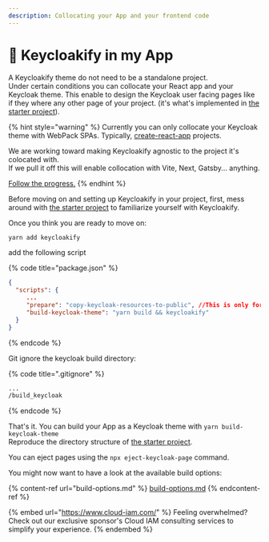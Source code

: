 ```yaml
---
description: Collocating your App and your frontend code
---
```


# 🔩 Keycloakify in my App

A Keycloakify theme do not need to be a standalone project.\
Under certain conditions you can collocate your React app and your Keycloak theme. This enable to design the Keycloak user facing pages like if they where any other page of your project.  (it's what's implemented in [the starter project](https://github.com/keycloakify/keycloakify-starter)).

{% hint style="warning" %}
Currently you can only collocate your Keycloak theme with WebPack SPAs. Typically, [create-react-app](https://create-react-app.dev/) projects. &#x20;

We are working toward making Keycloakify agnostic to the project it's colocated with.  \
If we pull it off this will enable collocation with Vite, Next, Gatsby... anything. &#x20;

[Follow the progress.](https://github.com/keycloakify/keycloakify/pull/275)
{% endhint %}

Before moving on and setting up Keycloakify in your project, first, mess around with [the starter project](https://github.com/codegouvfr/keycloakify-starter) to familiarize yourself with Keycloakify.

Once you think you are ready to move on:

```bash
yarn add keycloakify
```

add the following script

{% code title="package.json" %}
```json
{
  "scripts": {
     ...
     "prepare": "copy-keycloak-resources-to-public", //This is only for beeing able to test the theme locally in storybook or with an explicit mockPageId
     "build-keycloak-theme": "yarn build && keycloakify"
  }
}
```
{% endcode %}

Git ignore the keycloak build directory:

{% code title=".gitignore" %}
```diff
...
/build_keycloak
```
{% endcode %}

That's it. You can build your App as a Keycloak theme with `yarn build-keycloak-theme`\
Reproduce the directory structure of [the starter project](https://github.com/codegouvfr/keycloakify-starter).

You can eject pages using the `npx eject-keycloak-page` command.&#x20;

You might now want to have a look at the available build options:

{% content-ref url="build-options.md" %}
[build-options.md](build-options.md)
{% endcontent-ref %}

{% embed url="https://www.cloud-iam.com/" %}
Feeling overwhelmed? Check out our exclusive sponsor's Cloud IAM consulting services to simplify your experience.
{% endembed %}
